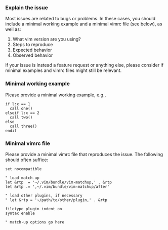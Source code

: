 ### Explain the issue

Most issues are related to bugs or problems. In these cases, you should
include a minimal working example and a minimal vimrc file (see below), as
well as:

1. What vim version are you using?
2. Steps to reproduce
3. Expected behavior
4. Observed behavior

If your issue is instead a feature request or anything else, please
consider if minimal examples and vimrc files might still be relevant.

### Minimal working example

Please provide a minimal working example, e.g.,

```vim
if l:x == 1
  call one()
elseif l:x == 2
  call two()
else
  call three()
endif
```

### Minimal vimrc file

Please provide a minimal vimrc file that reproduces the issue. The
following should often suffice:

```vim
set nocompatible

" load match-up
let &rtp  = '~/.vim/bundle/vim-matchup,' . &rtp
let &rtp .= ',~/.vim/bundle/vim-matchup/after'

" load other plugins, if necessary
" let &rtp = '~/path/to/other/plugin,' . &rtp

filetype plugin indent on
syntax enable

" match-up options go here
```

